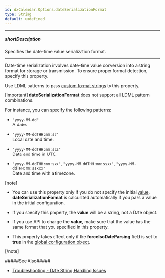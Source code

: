 ```yaml
---
id: dxCalendar.Options.dateSerializationFormat
type: String
default: undefined
---
```

---
##### shortDescription
Specifies the date-time value serialization format.

---
Date-time serialization involves date-time value conversion into a string format for storage or transmission. To ensure proper format detection, specify this property.

Use LDML patterns to pass [custom format strings](/concepts/Common/Value%20Formatting/10%20Format%20UI%20Component%20Values/20%20Custom%20Format%20String.md '/Documentation/Guide/Common/Value_Formatting/#Format_UI_Component_Values/Custom_Format_String') to this property.

[important] **dateSerializationFormat** does not support all LDML pattern combinations.

For instance, you can specify the following patterns:

- `"yyyy-MM-dd"`    
A date.  

- `"yyyy-MM-ddTHH:mm:ss"`    
Local date and time.  

- `"yyyy-MM-ddTHH:mm:ssZ"`    
Date and time in UTC.  

- `"yyyy-MM-ddTHH:mm:ssx"`, `"yyyy-MM-ddTHH:mm:ssxx"`, `"yyyy-MM-ddTHH:mm:ssxxx"`    
Date and time with a timezone.

[note]

- You can use this property only if you do not specify the initial [value](/api-reference/10%20UI%20Components/dxCalendar/1%20Configuration/value.md '{basewidgetpath}/Configuration/#value'). **dateSerializationFormat** is calculated automatically if you pass a value in the initial configuration.

- If you specify this property, the **value** will be a string, not a Date object.

- If you use API to change the **value**, make sure that the value has the same format that you specified in this property.

- This property takes effect only if the **forceIsoDateParsing** field is set to **true** in the [global configuration object](/api-reference/50%20Common/utils/config(config).md '/Documentation/ApiReference/Common/utils/#configconfig').

[/note]

#####See Also#####
- [Troubleshooting - Date String Handling Issues](/Documentation/Guide/Troubleshooting/Date_String_Handling_Issues)